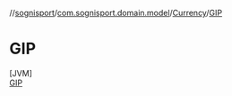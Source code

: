 //[sognisport](../../../../index.md)/[com.sognisport.domain.model](../../index.md)/[Currency](../index.md)/[GIP](index.md)

# GIP

[JVM]\
[GIP](index.md)
